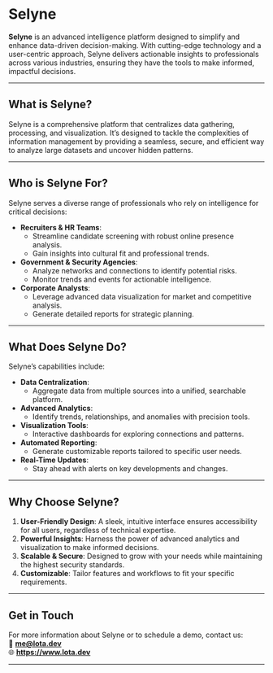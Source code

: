 # Selyne

**Selyne** is an advanced intelligence platform designed to simplify and enhance data-driven decision-making. With cutting-edge technology and a user-centric approach, Selyne delivers actionable insights to professionals across various industries, ensuring they have the tools to make informed, impactful decisions.

---

## **What is Selyne?**

Selyne is a comprehensive platform that centralizes data gathering, processing, and visualization. It’s designed to tackle the complexities of information management by providing a seamless, secure, and efficient way to analyze large datasets and uncover hidden patterns.

---

## **Who is Selyne For?**

Selyne serves a diverse range of professionals who rely on intelligence for critical decisions:
- **Recruiters & HR Teams**:
  - Streamline candidate screening with robust online presence analysis.
  - Gain insights into cultural fit and professional trends.
- **Government & Security Agencies**:
  - Analyze networks and connections to identify potential risks.
  - Monitor trends and events for actionable intelligence.
- **Corporate Analysts**:
  - Leverage advanced data visualization for market and competitive analysis.
  - Generate detailed reports for strategic planning.

---

## **What Does Selyne Do?**

Selyne’s capabilities include:
- **Data Centralization**:
  - Aggregate data from multiple sources into a unified, searchable platform.
- **Advanced Analytics**:
  - Identify trends, relationships, and anomalies with precision tools.
- **Visualization Tools**:
  - Interactive dashboards for exploring connections and patterns.
- **Automated Reporting**:
  - Generate customizable reports tailored to specific user needs.
- **Real-Time Updates**:
  - Stay ahead with alerts on key developments and changes.

---

## **Why Choose Selyne?**

1. **User-Friendly Design**: A sleek, intuitive interface ensures accessibility for all users, regardless of technical expertise.
2. **Powerful Insights**: Harness the power of advanced analytics and visualization to make informed decisions.
3. **Scalable & Secure**: Designed to grow with your needs while maintaining the highest security standards.
4. **Customizable**: Tailor features and workflows to fit your specific requirements.

---

## **Get in Touch**

For more information about Selyne or to schedule a demo, contact us:  
📧 **me@lota.dev**  
🌐 **https://www.lota.dev**

---

